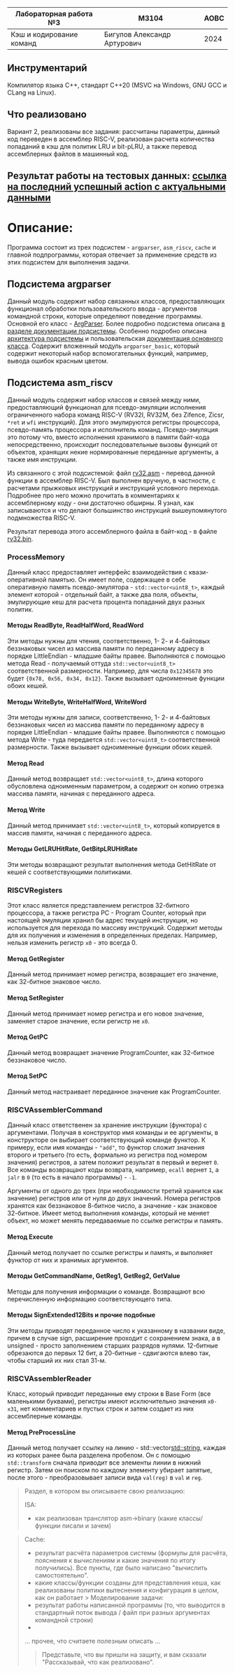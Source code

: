 | Лабораторная работа №3   | M3104                       | АОВС |
|--------------------------|-----------------------------|------|
| Кэш и кодирование команд | Бигулов Александр Артурович | 2024 |

## Инструментарий

Компилятор языка C++, стандарт C++20 (MSVC на Windows, GNU GCC и CLang на Linux).

## Что реализовано

Вариант 2, реализованы все задания: рассчитаны параметры, данный код переведен в ассемблер RISC-V, реализован расчета
количества попаданий в кэш для политик LRU и bit-pLRU, а также перевод ассемблерных файлов в машинный код. 

## Результат работы на тестовых данных: [ссылка на последний успешный action с актуальными данными](https://github.com/skkv-itmo-comp-arch/se-comp-arch24-cache-isa-bialger/actions/runs/9078022501)

# Описание:

Программа состоит из трех подсистем - `argparser`, `asm_riscv`, `cache` и главной подпрограммы, которая отвечает за 
применение средств из этих подсистем для выполнения задачи.

## Подсистема argparser

Данный модуль содержит набор связанных классов, предоставляющих функционал обработки пользовательского ввода - 
аргументов командной строки, которые определяют поведение программы. 
Основной его класс - [ArgParser](./libraries/argparser/ArgParser.hpp). 
Более подробно подсистема описана [в разделе документации подсистемы](./libraries/argparser/docs/README.md). 
Особенно подробно описана [архитектура подсистемы](./libraries/argparser/docs/dev/architecture.md) и пользовательская 
[документация основного класса](./libraries/argparser/docs/ArgParser.md). 
Содержит вложенный модуль `argparser_basic`, который содержит некоторый набор вспомогательных функций, например, 
вывода ошибок красным цветом.

## Подсистема asm_riscv

Данный модуль содержит набор классов и связей между ними, предоставляющий функционал для псевдо-эмуляции исполнения
ограниченного набора команд RISC-V (RV32I, RV32M, без Zifence, Zicsr, `*ret` и `wfi` инструкций). 
Для этого эмулируются регистры процессора, псевдо-память процессора и исполнитель команд. 
Псевдо-эмуляция это потому что, вместо исполнения хранимого в памяти байт-кода непосредственно, происходит 
последовательные вызовы функций от объектов, хранящих некие нормированные переданные аргументы, а также имя инструкции.

Из связанного с этой подсистемой: файл [rv32.asm](./rv32.asm) - перевод данной функции в ассемблер RISC-V.
Был выполнен вручную, в частности, с расчетами прыжковых инструкций и инструкций условного перехода.
Подробнее про него можно прочитать в комментариях к ассемблерному коду - они достаточно обширны.
Я узнал, как записываются и что делают большинство инструкций вышеупомянутого подмножества RISC-V.

Результат перевода этого ассемблерного файла в байт-код - в файле [rv32.bin](rv32.bin).

### ProcessMemory

Данный класс предоставляет интерфейс взаимодействия с квази-оперативной памятью. 
Он имеет поле, содержащее в себе оперативную память псевдо-эмулятора - `std::vector<uint8_t>`, каждый элемент которой - 
отдельный байт, а также два поля, объекты, эмулирующие кеш для расчета процента попаданий двух разных политик.

#### Методы ReadByte, ReadHalfWord, ReadWord

Эти методы нужны для чтения, соответственно, 1- 2- и 4-байтовых беззнаковых чисел из массива памяти по переданному
адресу в порядке LittleEndian - младшие байты правее.
Выполняются с помощью метода Read - получаемый оттуда `std::vector<uint8_t>` соответственной размерности.
Например, для числа `0x12345678` это будет `{0x78, 0x56, 0x34, 0x12}`.
Также вызывает одноименные функции обоих кешей.

#### Методы WriteByte, WriteHalfWord, WriteWord

Эти методы нужны для записи, соответственно, 1- 2- и 4-байтовых беззнаковых чисел из массива памяти по переданному
адресу в порядке LittleEndian - младшие байты правее.
Выполняются с помощью метода Write - туда передается `std::vector<uint8_t>` соответственной размерности.
Также вызывает одноименные функции обоих кешей.

#### Метод Read

Данный метод возвращает `std::vector<uint8_t>`, длина которого обусловлена одноименным параметром, а содержит он копию 
отрезка массива памяти, начиная с переданного адреса.

#### Метод Write

Данный метод принимает `std::vector<uint8_t>`, который копируется в массив памяти, начиная с переданного адреса.

#### Методы GetLRUHitRate, GetBitpLRUHitRate

Эти методы возвращают результат выполнения метода GetHitRate от кешей с соответствующими политиками.

### RISCVRegisters

Этот класс является представлением регистров 32-битного процессора, а также регистра PC - Program Counter, который 
при настоящей эмуляции хранил бы адрес текущей инструкции, но используется для перехода по массиву инструкций. 
Содержит методы для их получения и изменения в определенных пределах. 
Например, нельзя изменить регистр `x0` - это всегда 0.

#### Метод GetRegister

Данный метод принимает номер регистра, возвращает его значение, как 32-битное знаковое число.

#### Метод SetRegister

Данный метод принимает номер регистра и его новое значение, заменяет старое значение, если регистр не `x0`.

#### Метод GetPC

Данный метод возвращает значение ProgramCounter, как 32-битное беззнаковое число.

#### Метод SetPC

Данный метод настраивает переданное значение как ProgramCounter.

### RISCVAssemblerCommand

Данный класс ответственен за хранение инструкции (функтора) с аргументами. 
Получая в конструктор имя команды и ее аргументы, в конструкторе он выбирает соответствующий команде функтор.
К примеру, если имя команды - `"add"`, то функтор сложит значения второго и третьего (то есть, формально из регистра 
под номером значения) регистров, а затем положит результат в первый и вернет `0`.
Все команды возвращают коды возврата, например, `ecall` вернет `1`, а `jalr` в `0` (то есть в начало программы) - `-1`.

Аргументы от одного до трех (при необходимости третий хранится как значение) регистров или от нуля до двух значений.
Номера регистров хранятся как беззнаковое 8-битное число, а значение - как знаковое 32-битное.
Имеет метод выполнения команды, который не меняет объект, но может менять передаваемые по ссылке регистры и память.

#### Метод Execute

Данный метод получает по ссылке регистры и память, и выполняет функтор от них и хранимых аргументов.

#### Методы GetCommandName, GetReg1, GetReg2, GetValue

Методы для получения информации о команде. Возвращают всю перечисленную информацию соответствующего типа.

#### Методы SignExtended12Bits и прочие подобные

Эти методы приводят переданное число к указанному в названии виде, причем в случае sign, расширение проходит с 
сохранением знака, а в unsigned - просто заполнением старших разрядов нулями. 12-битные обрезаются до первых 12 бит, а 
20-битные - сдвигаются влево так, чтобы старший их них стал 31-м.

### RISCVAssemblerReader

Класс, который приводит переданные ему строки в Base Form (все маленькими буквами), регистры имеют исключительно 
значения `x0-x31`, нет комментариев и пустых строк и затем создает из них ассемблерные команды.

#### Метод PreProcessLine

Данный метод получает ссылку на _линию_ - std::vector<std::string>, каждая из которых ранее была разделена пробелом.
Он с помощью `std::transform` сначала приводит все элементы линии в нижний регистр.
Затем он поиском по каждому элементу убирает запятые, после этого - преобразовывает записи вида `val(reg)` в `val` и 
`reg`.

> Раздел, в котором вы описываете свою реализацию:
>
> ISA:
> - как реализован транслятор asm->binary (какие классы/функции писали и зачем)
    
> Cache:
> - результат расчёта параметров системы (формулы для расчёта, пояснения к вычислениям и какие значения по итогу
    получились). Все пункты, где было написано "вычислить самостоятельно".
> - какие классы/функции созданы для представления кеша, как реализованы политики вытеснения и конфигурация в целом, как
    он работает
    > Моделирование задачи:
> - результат работы написанной программы (то, что выводится в стандартный поток вывода / файл при разных аргументах
    командной строки)
> -
> ... прочее, что считаете полезным описать ...
>
>> Представьте, что вы пришли на защиту, и вам сказали "Рассказывай, что как реализовано".

